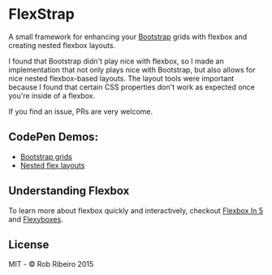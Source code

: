 # FlexStrap
A small framework for enhancing your [Bootstrap](http://getbootstrap.com/) grids with flexbox and creating nested flexbox layouts.

I found that Bootstrap didn't play nice with flexbox, so I made an implementation that not only plays nice with Bootstrap, but also allows for nice nested flexbox-based layouts. The layout tools were important because I found that certain CSS properties don't work as expected once you're inside of a flexbox.

If you find an issue, PRs are very welcome.

## CodePen Demos: 
- [Bootstrap grids](http://codepen.io/azurelogic/pen/epReXj)
- [Nested flex layouts](http://codepen.io/azurelogic/pen/MaxRXK)

## Understanding Flexbox
To learn more about flexbox quickly and interactively, checkout [Flexbox In 5](https://cvan.io/flexboxin5/) and [Flexyboxes](http://the-echoplex.net/flexyboxes/).

## License
MIT - © Rob Ribeiro 2015
